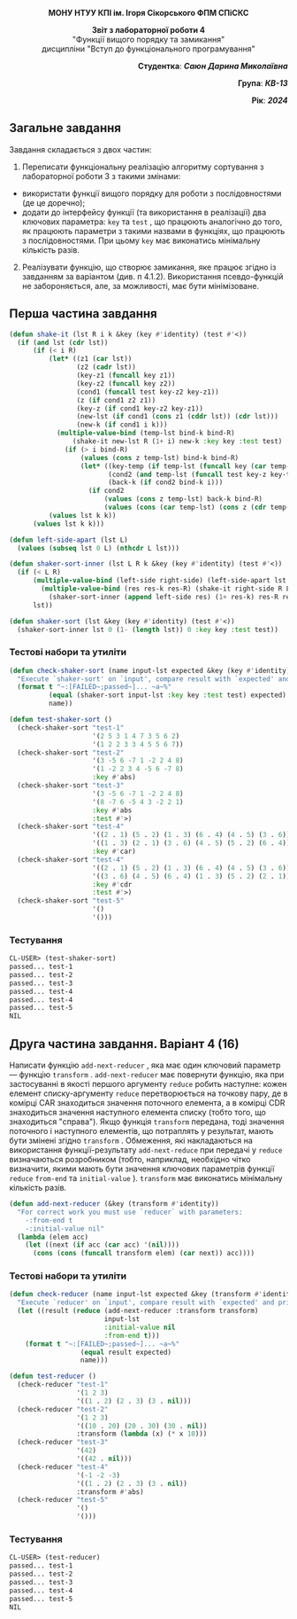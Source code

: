 <p align="center"><b>МОНУ НТУУ КПІ ім. Ігоря Сікорського ФПМ СПіСКС</b></p>
<p align="center">
<b>Звіт з лабораторної роботи 4</b><br/>
"Функції вищого порядку та замикання"<br/> 
дисципліни "Вступ до функціонального програмування"
</p>
<p align="right">
    <strong>Студентка</strong>: <em><strong>Саюн Дарина Миколаївна</strong></em>
</p>
<p align="right">
    <strong>Група</strong>: <em><strong>КВ-13</strong></em>
</p>
<p align="right">
    <strong>Рік</strong>: <em><strong>2024</strong></em>
</p>

## Загальне завдання
Завдання складається з двох частин:
1. Переписати функціональну реалізацію алгоритму сортування з лабораторної роботи 3 з такими змінами:
  - використати функції вищого порядку для роботи з послідовностями (де це доречно);
  - додати до інтерфейсу функції (та використання в реалізації) два ключових параметра: `key` та `test` , що працюють аналогічно до того, як працюють параметри з такими назвами в функціях, що працюють з послідовностями. При цьому `key` має виконатись мінімальну кількість разів.
2. Реалізувати функцію, що створює замикання, яке працює згідно із завданням за варіантом (див. п 4.1.2). Використання псевдо-функцій не забороняється, але, за можливості, має бути мінімізоване.

## Перша частина завдання
```lisp
(defun shake-it (lst R i k &key (key #'identity) (test #'<))
  (if (and lst (cdr lst))
      (if (< i R)
          (let* ((z1 (car lst))
                 (z2 (cadr lst))
                 (key-z1 (funcall key z1))
                 (key-z2 (funcall key z2))
                 (cond1 (funcall test key-z2 key-z1))
                 (z (if cond1 z2 z1))
                 (key-z (if cond1 key-z2 key-z1))
                 (new-lst (if cond1 (cons z1 (cddr lst)) (cdr lst)))
                 (new-k (if cond1 i k)))
            (multiple-value-bind (temp-lst bind-k bind-R)
                (shake-it new-lst R (1+ i) new-k :key key :test test)
              (if (> i bind-R)
                  (values (cons z temp-lst) bind-k bind-R)
                  (let* ((key-temp (if temp-lst (funcall key (car temp-lst))))
                         (cond2 (and temp-lst (funcall test key-z key-temp)))
                         (back-k (if cond2 bind-k i)))
                    (if cond2
                        (values (cons z temp-lst) back-k bind-R)
                        (values (cons (car temp-lst) (cons z (cdr temp-lst))) back-k bind-R))))))
          (values lst k k))
      (values lst k k)))

(defun left-side-apart (lst L)
  (values (subseq lst 0 L) (nthcdr L lst)))

(defun shaker-sort-inner (lst L R k &key (key #'identity) (test #'<))
  (if (< L R)
      (multiple-value-bind (left-side right-side) (left-side-apart lst L)
        (multiple-value-bind (res res-k res-R) (shake-it right-side R L k :key key :test test)
          (shaker-sort-inner (append left-side res) (1+ res-k) res-R res-k :key key :test test)))
      lst))

(defun shaker-sort (lst &key (key #'identity) (test #'<))
  (shaker-sort-inner lst 0 (1- (length lst)) 0 :key key :test test))
```

### Тестові набори та утиліти
```lisp
(defun check-shaker-sort (name input-lst expected &key (key #'identity) (test #'<)) 
  "Execute `shaker-sort' on `input', compare result with `expected' and print comparison status" 
  (format t "~:[FAILED~;passed~]... ~a~%" 
          (equal (shaker-sort input-lst :key key :test test) expected) 
          name))

(defun test-shaker-sort ()
  (check-shaker-sort "test-1"
                     '(2 5 3 1 4 7 3 5 6 2)
                     '(1 2 2 3 3 4 5 5 6 7))
  (check-shaker-sort "test-2"
                     '(3 -5 6 -7 1 -2 2 4 8)
                     '(1 -2 2 3 4 -5 6 -7 8)
                     :key #'abs)
  (check-shaker-sort "test-3"
                     '(3 -5 6 -7 1 -2 2 4 8)
                     '(8 -7 6 -5 4 3 -2 2 1)
                     :key #'abs
                     :test #'>)
  (check-shaker-sort "test-4"
                     '((2 . 1) (5 . 2) (1 . 3) (6 . 4) (4 . 5) (3 . 6))
                     '((1 . 3) (2 . 1) (3 . 6) (4 . 5) (5 . 2) (6 . 4))
                     :key #'car)
  (check-shaker-sort "test-4"
                     '((2 . 1) (5 . 2) (1 . 3) (6 . 4) (4 . 5) (3 . 6))
                     '((3 . 6) (4 . 5) (6 . 4) (1 . 3) (5 . 2) (2 . 1))
                     :key #'cdr
                     :test #'>)
  (check-shaker-sort "test-5"
                     '()
                     '()))
```

### Тестування
```lisp
CL-USER> (test-shaker-sort)
passed... test-1
passed... test-2
passed... test-3
passed... test-4
passed... test-4
passed... test-5
NIL
```

## Друга частина завдання. Варіант 4 (16)
Написати функцію `add-next-reducer` , яка має один ключовий параметр — функцію
`transform` . `add-next-reducer` має повернути функцію, яка при застосуванні в якості
першого аргументу `reduce` робить наступне: кожен елемент списку-аргументу `reduce`
перетворюється на точкову пару, де в комірці CAR знаходиться значення поточного 
елемента, а в комірці CDR знаходиться значення наступного елемента списку (тобто
того, що знаходиться "справа"). Якщо функція `transform` передана, тоді значення
поточного і наступного елементів, що потраплять у результат, мають бути змінені згідно
`transform` . Обмеження, які накладаються на використання функції-результату
`add-next-reduce` при передачі у `reduce` визначаються розробником (тобто, наприклад,
необхідно чітко визначити, якими мають бути значення ключових параметрів функції
`reduce` `from-end` та `initial-value` ). `transform` має виконатись мінімальну кількість разів.
```lisp
(defun add-next-reducer (&key (transform #'identity))
  "For correct work you must use `reducer` with parameters:
    -:from-end t
    -:initial-value nil"
  (lambda (elem acc)
    (let ((next (if acc (car acc) '(nil))))
      (cons (cons (funcall transform elem) (car next)) acc))))
```

### Тестові набори та утиліти
```lisp
(defun check-reducer (name input-lst expected &key (transform #'identity)) 
  "Execute `reducer' on `input', compare result with `expected' and print comparison status" 
  (let ((result (reduce (add-next-reducer :transform transform)
                        input-lst
                        :initial-value nil
                        :from-end t)))
    (format t "~:[FAILED~;passed~]... ~a~%" 
                  (equal result expected) 
                  name)))

(defun test-reducer ()
  (check-reducer "test-1"
                 '(1 2 3)
                 '((1 . 2) (2 . 3) (3 . nil)))
  (check-reducer "test-2" 
                 '(1 2 3) 
                 '((10 . 20) (20 . 30) (30 . nil))
                 :transform (lambda (x) (* x 10)))
  (check-reducer "test-3"
                 '(42)
                 '((42 . nil)))
  (check-reducer "test-4"
                 '(-1 -2 -3)
                 '((1 . 2) (2 . 3) (3 . nil))
                 :transform #'abs)
  (check-reducer "test-5"
                 '()
                 '()))
```

### Тестування
```lisp
CL-USER> (test-reducer)
passed... test-1
passed... test-2
passed... test-3
passed... test-4
passed... test-5
NIL
```
